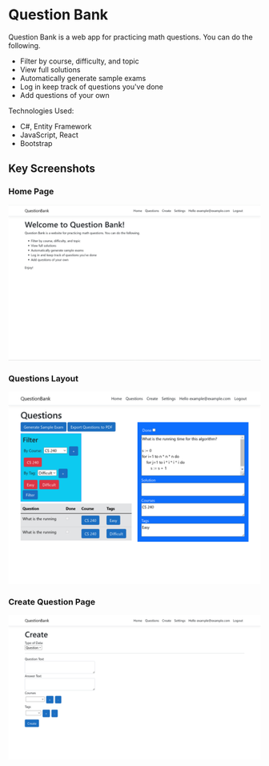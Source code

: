 # Question Bank

Question Bank is a web app for practicing math questions. You can do the following.

- Filter by course, difficulty, and topic
- View full solutions
- Automatically generate sample exams
- Log in keep track of questions you've done
- Add questions of your own

Technologies Used:

- C#, Entity Framework
- JavaScript, React
- Bootstrap

## Key Screenshots

### Home Page

![Home](Images/1-Home.png)

### Questions Layout

![Questions Layout](Images/5-Questions-Layout.png)

### Create Question Page

![Create Question](Images/2-Create-Question.png)